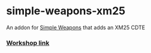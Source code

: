 # simple-weapons-xm25
An addon for [Simple Weapons](https://github.com/TankNut/simple-weapons) that adds an XM25 CDTE

### [Workshop link](https://steamcommunity.com/sharedfiles/filedetails/?id=2857030603)
